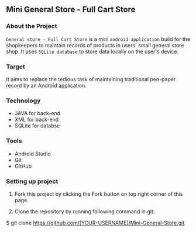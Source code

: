 ## Mini General Store - Full Cart Store


### About the Project

`General store - Full Cart Store` is a mini `android application` build for the shopkeepers to maintain records of products in users' small general store shop. It uses `SQLite database` to store data locally on the user's device.

### Target

It aims to replace the tedious task of maintaining traditional pen-paper record by an Android application.

### Technology

- JAVA for back-end
- XML for back-end
- SQLite for databse

### Tools

- Android Studio
- Git
- GitHub

### Setting up project

1. Fork this project by clicking the Fork button on top right corner of this page.

2. Clone the repository by running following command in git:

$ git clone https://github.com/[YOUR-USERNAME]/Mini-General-Store.git




